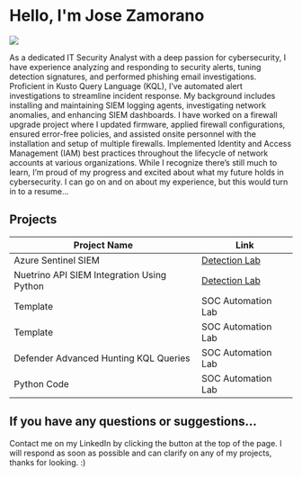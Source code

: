 # Hello, I'm Jose Zamorano
<a href="https://www.linkedin.com/in/jose-zamorano123/"><img src="https://img.shields.io/badge/-LinkedIn-0072b1?&style=for-the-badge&logo=linkedin&logoColor=white" /></a>

As a dedicated IT Security Analyst with a deep passion for cybersecurity, I have experience analyzing and responding to security alerts, tuning detection signatures, and performed phishing email investigations. Proficient in Kusto Query Language (KQL), I’ve automated alert investigations to streamline incident response. My background includes installing and maintaining SIEM logging agents, investigating network anomalies, and enhancing SIEM dashboards. I have worked on a firewall upgrade project where I updated firmware, applied firewall configurations, ensured error-free policies, and assisted onsite personnel with the installation and setup of multiple firewalls. Implemented Identity and Access Management (IAM) best practices throughout the lifecycle of network accounts at various organizations. While I recognize there’s still much to learn, I’m proud of my progress and excited about what my future holds in cybersecurity. I can go on and on about my experience, but this would turn in to a resume...

## Projects

| Project Name                                  | Link         |
|-----------------------------------------------|----------------------------|
| Azure Sentinel SIEM          | <a href="https://github.com/josezamoranolabs/Azure-SIEM-Project">Detection Lab</a>|
| Nuetrino API SIEM Integration Using Python  | <a href="https://google.com">Detection Lab</a>|
| Template       | SOC Automation Lab|
| Template    | SOC Automation Lab|
| Defender Advanced Hunting KQL Queries | SOC Automation Lab|
| Python Code | SOC Automation Lab|

## If you have any questions or suggestions...

Contact me on my LinkedIn by clicking the button at the top of the page. I will respond as soon as possible and can clarify on any of my projects, thanks for looking. :)
